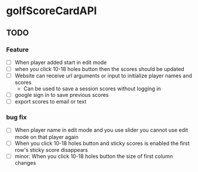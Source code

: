 # golfScoreCardAPI

## TODO
### Feature
- [ ] When player added start in edit mode
- [ ] when you click 10-18 holes button then the scores should be updated
- [ ] Website can receive url arguments or input to initialize player names and scores
  - Can be used to save a session scores without logging in
- [ ] google sign in to save previous scores
- [ ] export scores to email or text
### bug fix
- [ ] When player name in edit mode and you use slider you cannot use edit mode on that player again
- [ ] When you click 10-18 holes button and sticky scores is enabled the first row's sticky score disappears
- [ ] minor: When you click 10-18 holes button the size of first column changes

